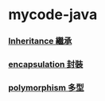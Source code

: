 # mycode-java


### [Inheritance 繼承](https://github.com/readingtim1121/mycode-java/wiki/inheritance)
### [encapsulation 封裝](https://github.com/readingtim1121/mycode-java/wiki/encapsulation)
### [polymorphism 多型](https://github.com/readingtim1121/mycode-java/wiki/polymorphism)
